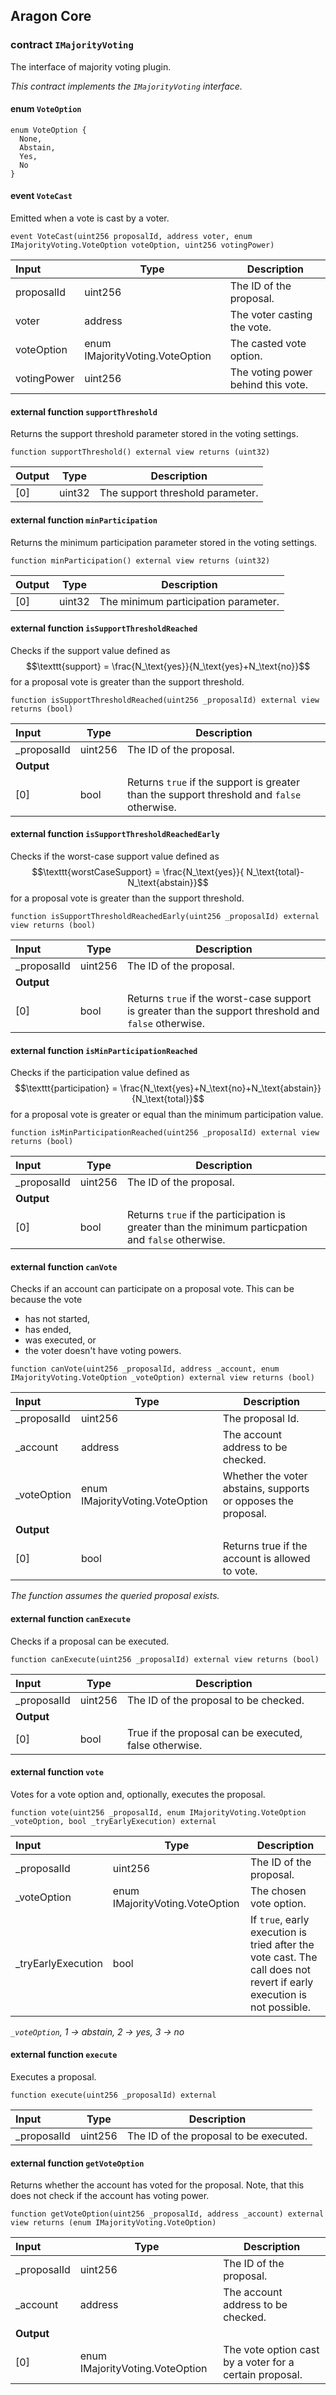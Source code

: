 ## Aragon Core

###  contract `IMajorityVoting`

The interface of majority voting plugin.

*This contract implements the `IMajorityVoting` interface.*

####  enum `VoteOption`

```solidity
enum VoteOption {
  None,
  Abstain,
  Yes,
  No
}
```

####  event `VoteCast`

Emitted when a vote is cast by a voter.

```solidity
event VoteCast(uint256 proposalId, address voter, enum IMajorityVoting.VoteOption voteOption, uint256 votingPower) 
```

| Input | Type | Description |
|:----- | ---- | ----------- |
| proposalId | uint256 | The ID of the proposal. |
| voter | address | The voter casting the vote. |
| voteOption | enum IMajorityVoting.VoteOption | The casted vote option. |
| votingPower | uint256 | The voting power behind this vote. |

#### external function `supportThreshold`

Returns the support threshold parameter stored in the voting settings.

```solidity
function supportThreshold() external view returns (uint32) 
```

| Output | Type | Description |
| ------ | ---- | ----------- |
| [0] | uint32 | The support threshold parameter. |

#### external function `minParticipation`

Returns the minimum participation parameter stored in the voting settings.

```solidity
function minParticipation() external view returns (uint32) 
```

| Output | Type | Description |
| ------ | ---- | ----------- |
| [0] | uint32 | The minimum participation parameter. |

#### external function `isSupportThresholdReached`

Checks if the support value defined as $$\texttt{support} = \frac{N_\text{yes}}{N_\text{yes}+N_\text{no}}$$ for a proposal vote is greater than the support threshold.

```solidity
function isSupportThresholdReached(uint256 _proposalId) external view returns (bool) 
```

| Input | Type | Description |
|:----- | ---- | ----------- |
| _proposalId | uint256 | The ID of the proposal. |
| **Output** | |
| [0] | bool | Returns `true` if the  support is greater than the support threshold and `false` otherwise. |

#### external function `isSupportThresholdReachedEarly`

Checks if the worst-case support value defined as $$\texttt{worstCaseSupport} = \frac{N_\text{yes}}{ N_\text{total}-N_\text{abstain}}$$ for a proposal vote is greater than the support threshold.

```solidity
function isSupportThresholdReachedEarly(uint256 _proposalId) external view returns (bool) 
```

| Input | Type | Description |
|:----- | ---- | ----------- |
| _proposalId | uint256 | The ID of the proposal. |
| **Output** | |
| [0] | bool | Returns `true` if the worst-case support is greater than the support threshold and `false` otherwise. |

#### external function `isMinParticipationReached`

Checks if the participation value defined as $$\texttt{participation} = \frac{N_\text{yes}+N_\text{no}+N_\text{abstain}}{N_\text{total}}$$ for a proposal vote is greater or equal than the minimum participation value.

```solidity
function isMinParticipationReached(uint256 _proposalId) external view returns (bool) 
```

| Input | Type | Description |
|:----- | ---- | ----------- |
| _proposalId | uint256 | The ID of the proposal. |
| **Output** | |
| [0] | bool | Returns `true` if the participation is greater than the minimum particpation and `false` otherwise. |

#### external function `canVote`

Checks if an account can participate on a proposal vote. This can be because the vote
- has not started,
- has ended,
- was executed, or
- the voter doesn't have voting powers.

```solidity
function canVote(uint256 _proposalId, address _account, enum IMajorityVoting.VoteOption _voteOption) external view returns (bool) 
```

| Input | Type | Description |
|:----- | ---- | ----------- |
| _proposalId | uint256 | The proposal Id. |
| _account | address | The account address to be checked. |
| _voteOption | enum IMajorityVoting.VoteOption | Whether the voter abstains, supports or opposes the proposal. |
| **Output** | |
| [0] | bool | Returns true if the account is allowed to vote. |

*The function assumes the queried proposal exists.*

#### external function `canExecute`

Checks if a proposal can be executed.

```solidity
function canExecute(uint256 _proposalId) external view returns (bool) 
```

| Input | Type | Description |
|:----- | ---- | ----------- |
| _proposalId | uint256 | The ID of the proposal to be checked. |
| **Output** | |
| [0] | bool | True if the proposal can be executed, false otherwise. |

#### external function `vote`

Votes for a vote option and, optionally, executes the proposal.

```solidity
function vote(uint256 _proposalId, enum IMajorityVoting.VoteOption _voteOption, bool _tryEarlyExecution) external 
```

| Input | Type | Description |
|:----- | ---- | ----------- |
| _proposalId | uint256 | The ID of the proposal. |
| _voteOption | enum IMajorityVoting.VoteOption | The chosen vote option. |
| _tryEarlyExecution | bool | If `true`,  early execution is tried after the vote cast. The call does not revert if early execution is not possible. |

*`_voteOption`, 1 -> abstain, 2 -> yes, 3 -> no*

#### external function `execute`

Executes a proposal.

```solidity
function execute(uint256 _proposalId) external 
```

| Input | Type | Description |
|:----- | ---- | ----------- |
| _proposalId | uint256 | The ID of the proposal to be executed. |

#### external function `getVoteOption`

Returns whether the account has voted for the proposal.  Note, that this does not check if the account has voting power.

```solidity
function getVoteOption(uint256 _proposalId, address _account) external view returns (enum IMajorityVoting.VoteOption) 
```

| Input | Type | Description |
|:----- | ---- | ----------- |
| _proposalId | uint256 | The ID of the proposal. |
| _account | address | The account address to be checked. |
| **Output** | |
| [0] | enum IMajorityVoting.VoteOption | The vote option cast by a voter for a certain proposal. |

